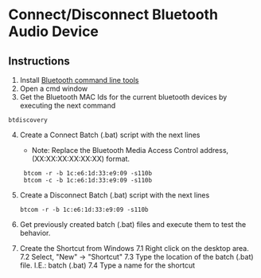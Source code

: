 # Connect/Disconnect Bluetooth Audio Device 

## Instructions

1. Install  [Bluetooth command line tools](https://bluetoothinstaller.com/bluetooth-command-line-tools/BluetoothCLTools-1.2.0.56.exe)
2. Open a cmd window
3. Get the Bluetooth MAC Ids for the current bluetooth devices by executing the next command

```
btdiscovery
```

4. Create a Connect Batch (.bat) script with the next lines
   - Note: Replace the Bluetooth Media Access Control address, (XX:XX:XX:XX:XX:XX) format.
   
   ```
    btcom -r -b 1c:e6:1d:33:e9:09 -s110b
    btcom -c -b 1c:e6:1d:33:e9:09 -s110b
   ```
   
5. Create a Disconnect Batch (.bat) script with the next lines
   
    ```
    btcom -r -b 1c:e6:1d:33:e9:09 -s110b
    ```
6. Get previously created batch (.bat) files and execute them to test the behavior.

7. Create the Shortcut from Windows
   7.1 Right click on the desktop area.
   7.2 Select, "New" → "Shortcut"
   7.3 Type the location of the  batch (.bat) file. I.E.:  batch (.bat)
   7.4 Type a name for the shortcut
